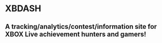 # XBDASH

## A tracking/analytics/contest/information site for XBOX Live achievement hunters and gamers!
